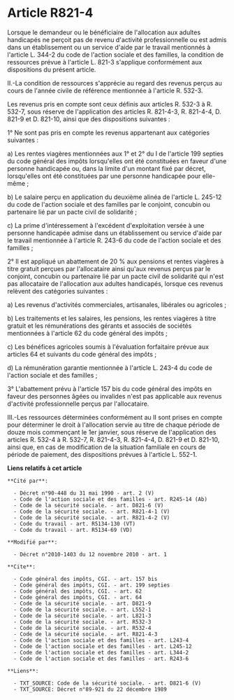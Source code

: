 # Article R821-4

Lorsque le demandeur ou le bénéficiaire de l'allocation aux adultes handicapés ne perçoit pas de revenu d'activité
professionnelle ou est admis dans un établissement ou un service d'aide par le travail mentionnés à l'article L. 344-2 du
code de l'action sociale et des familles, la condition de ressources prévue à l'article L. 821-3 s'applique conformément aux
dispositions du présent article. 

II.-La condition de ressources s'apprécie au regard des revenus perçus au cours de l'année civile de référence mentionnée à
l'article R. 532-3. 

Les revenus pris en compte sont ceux définis aux articles R. 532-3 à R. 532-7, sous réserve de l'application des articles R.
821-4-3, R. 821-4-4, D. 821-9 et D. 821-10, ainsi que des dispositions suivantes : 

1° Ne sont pas pris en compte les revenus appartenant aux catégories suivantes : 

a) Les rentes viagères mentionnées aux 1° et 2° du I de l'article 199 septies du code général des impôts lorsqu'elles ont été
constituées en faveur d'une personne handicapée ou, dans la limite d'un montant fixé par décret, lorsqu'elles ont été
constituées par une personne handicapée pour elle-même ; 

b) Le salaire perçu en application du deuxième alinéa de l'article L. 245-12 du code de l'action sociale et des familles par
le conjoint, concubin ou partenaire lié par un pacte civil de solidarité ; 

c) La prime d'intéressement à l'excédent d'exploitation versée à une personne handicapée admise dans un établissement ou
service d'aide par le travail mentionnée à l'article R. 243-6 du code de l'action sociale et des familles ; 

2° Il est appliqué un abattement de 20 % aux pensions et rentes viagères à titre gratuit perçues par l'allocataire ainsi
qu'aux revenus perçus par le conjoint, concubin ou partenaire lié par un pacte civil de solidarité qui n'est pas allocataire
de l'allocation aux adultes handicapés, lorsque ces revenus relèvent des catégories suivantes : 

a) Les revenus d'activités commerciales, artisanales, libérales ou agricoles ; 

b) Les traitements et les salaires, les pensions, les rentes viagères à titre gratuit et les rémunérations des gérants et
associés de sociétés mentionnées à l'article 62 du code général des impôts ; 

c) Les bénéfices agricoles soumis à l'évaluation forfaitaire prévue aux articles 64 et suivants du code général des impôts ; 

d) La rémunération garantie mentionnée à l'article L. 243-4 du code de l'action sociale et des familles ; 

3° L'abattement prévu à l'article 157 bis du code général des impôts en faveur des personnes âgées ou invalides n'est pas
applicable aux revenus d'activité professionnelle perçus par l'allocataire. 

III.-Les ressources déterminées conformément au II sont prises en compte pour déterminer le droit à l'allocation servie au
titre de chaque période de douze mois commençant le 1er janvier, sous réserve de l'application des articles R. 532-4 à R.
532-7, R. 821-4-3, R. 821-4-4, D. 821-9 et D. 821-10, ainsi que, en cas de modification de la situation familiale en cours de
période de paiement, des dispositions prévues à l'article L. 552-1.

**Liens relatifs à cet article**

	**Cité par**:

	  - Décret n°90-448 du 31 mai 1990 - art. 2 (V)
	  - Code de l'action sociale et des familles - art. R245-14 (Ab)
	  - Code de la sécurité sociale. - art. D821-6 (V)
	  - Code de la sécurité sociale. - art. R821-4-1 (V)
	  - Code de la sécurité sociale. - art. R821-4-2 (V)
	  - Code du travail - art. R5134-130 (VT)
	  - Code du travail - art. R5134-69 (VD)

	**Modifié par**:

	  - Décret n°2010-1403 du 12 novembre 2010 - art. 1

	**Cite**:

	  - Code général des impôts, CGI. - art. 157 bis
	  - Code général des impôts, CGI. - art. 199 septies
	  - Code général des impôts, CGI. - art. 62
	  - Code général des impôts, CGI. - art. 64
	  - Code de la sécurité sociale. - art. D821-9
	  - Code de la sécurité sociale. - art. L552-1
	  - Code de la sécurité sociale. - art. L821-3
	  - Code de la sécurité sociale. - art. R532-3
	  - Code de la sécurité sociale. - art. R532-4
	  - Code de la sécurité sociale. - art. R821-4-3
	  - Code de l'action sociale et des familles - art. L243-4
	  - Code de l'action sociale et des familles - art. L245-12
	  - Code de l'action sociale et des familles - art. L344-2
	  - Code de l'action sociale et des familles - art. R243-6

	**Liens**:

	  - TXT_SOURCE: Code de la sécurité sociale. - art. D821-6 (V)
	  - TXT_SOURCE: Décret n°89-921 du 22 décembre 1989
